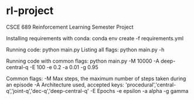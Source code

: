 # rl-project
CSCE 689 Reinforcement Learning Semester Project

Installing requirements with conda:
    conda env create -f requirements.yml

Running code:
    python main.py
Listing all flags:
    python main.py -h

Running code with common flags:
    python main.py -M 10000 -A deep-central-q -E 100 -e 0.2 -a 0.01 -g 0.95

Common flags:
    -M   Max steps, the maximum number of steps taken during an episode
    -A   Architecture used, accepted keys: 'procedural','central-q','joint-q','dec-q','deep-central-q' 
    -E   Epochs
    -e   epsilon
    -a   alpha
    -g   gamma
